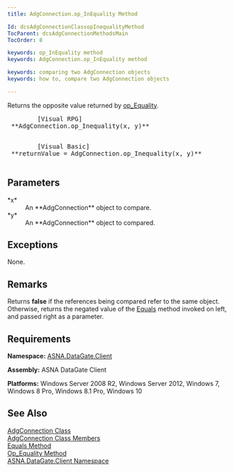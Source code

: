 ```yaml
---
title: AdgConnection.op_InEquality Method

Id: dcsAdgConnectionClassopInequalityMethod
TocParent: dcsAdgConnectionMethodsMain
TocOrder: 8

keywords: op_InEquality method
keywords: AdgConnection.op_InEquality method

keywords: comparing two AdgConnection objects
keywords: how to, compare two AdgConnection objects

---
```


Returns the opposite value returned by [op_Equality](adg-connectionclassop-equality-method.html).
<pre class="prettyprint">
        <span class="lang">[Visual RPG]</span>
 **AdgConnection.op_Inequality(x, y)** 
      </pre>
<pre class="prettyprint">
        <span class="lang">[Visual Basic]</span>
 **returnValue = AdgConnection.op_Inequality(x, y)** 
      </pre>

## Parameters

<dl>
        <dt>
 *x* 
        </dt>
        <dd>An **AdgConnection**  object to compare. </dd>
        <dt>
 *y* 
        </dt>
        <dd>An **AdgConnection**  object to compared.</dd>
</dl>

## Exceptions

None.
## Remarks

Returns **false** if the references being compared refer to the same object. Otherwise, returns the negated value of the [Equals](adg-connection-class-equals-method.html) method invoked on left, and passed right as a parameter. 
## Requirements

**Namespace:** [ASNA.DataGate.Client](datagate-client-namespace.html) 

**Assembly:** ASNA DataGate Client

**Platforms:** Windows Server 2008 R2, Windows Server 2012, Windows 7, Windows 8 Pro, Windows 8.1 Pro, Windows 10
## See Also


[AdgConnection Class](adg-connection-class.html)
      <br />
[AdgConnection Class Members](adg-connection-members.html)
      <br />
[Equals Method](adg-connection-class-equals-method.html)
      <br />
[Op_Equality Method](adg-connectionclassop-equality-method.html)
      <br />
[ASNA.DataGate.Client Namespace](datagate-client-namespace.html)


